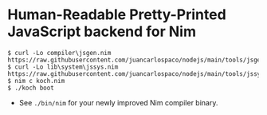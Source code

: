 # Human-Readable Pretty-Printed JavaScript backend for Nim

```console
$ curl -Lo compiler\jsgen.nim https://raw.githubusercontent.com/juancarlospaco/nodejs/main/tools/jsgen.nim
$ curl -Lo lib\system\jssys.nim https://raw.githubusercontent.com/juancarlospaco/nodejs/main/tools/jssys.nim
$ nim c koch.nim
$ ./koch boot
```

- See `./bin/nim` for your newly improved Nim compiler binary.
